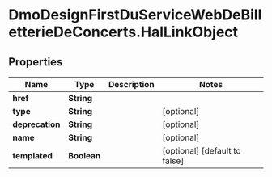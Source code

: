 # DmoDesignFirstDuServiceWebDeBilletterieDeConcerts.HalLinkObject

## Properties
Name | Type | Description | Notes
------------ | ------------- | ------------- | -------------
**href** | **String** |  | 
**type** | **String** |  | [optional] 
**deprecation** | **String** |  | [optional] 
**name** | **String** |  | [optional] 
**templated** | **Boolean** |  | [optional] [default to false]
